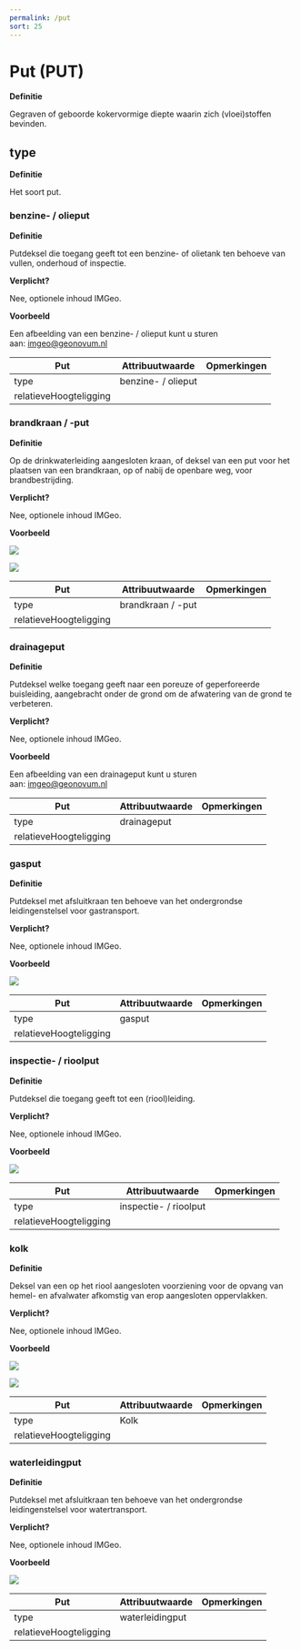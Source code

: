```yaml
---
permalink: /put
sort: 25
---
```


Put (PUT)
===

**Definitie**

Gegraven of geboorde kokervormige diepte waarin zich (vloei)stoffen bevinden.

type
----

**Definitie**

Het soort put.

### benzine- / olieput

**Definitie**

Putdeksel die toegang geeft tot een benzine- of olietank ten behoeve van vullen,
onderhoud of inspectie.

**Verplicht?**

Nee, optionele inhoud IMGeo.

**Voorbeeld**

Een afbeelding van een benzine- / olieput kunt u sturen
aan: [imgeo\@geonovum.nl](mailto:info@geonovum.nl)

| **Put**                | **Attribuutwaarde** | **Opmerkingen** |
|------------------------|---------------------|-----------------|
| type                   | benzine- / olieput  |                 |
| relatieveHoogteligging |                     |                 |

### brandkraan / -put

**Definitie**

Op de drinkwaterleiding aangesloten kraan, of deksel van een put voor het
plaatsen van een brandkraan, op of nabij de openbare weg, voor brandbestrijding.

**Verplicht?**

Nee, optionele inhoud IMGeo.

**Voorbeeld**

![](media/45d5a65e6ce426bb082f445d3c772fa1.jpg)

![](media/afa8aa6a5726c9104921cb0900db33bc.jpg)

| **Put**                | **Attribuutwaarde** | **Opmerkingen** |
|------------------------|---------------------|-----------------|
| type                   | brandkraan / -put   |                 |
| relatieveHoogteligging |                     |                 |

### drainageput

**Definitie**

Putdeksel welke toegang geeft naar een poreuze of geperforeerde buisleiding,
aangebracht onder de grond om de afwatering van de grond te verbeteren.

**Verplicht?**

Nee, optionele inhoud IMGeo.

**Voorbeeld**

Een afbeelding van een drainageput kunt u sturen
aan: [imgeo\@geonovum.nl](mailto:info@geonovum.nl)

| **Put**                | **Attribuutwaarde** | **Opmerkingen** |
|------------------------|---------------------|-----------------|
| type                   | drainageput         |                 |
| relatieveHoogteligging |                     |                 |

### gasput

**Definitie**

Putdeksel met afsluitkraan ten behoeve van het ondergrondse leidingenstelsel
voor gastransport.

**Verplicht?**

Nee, optionele inhoud IMGeo.

**Voorbeeld**

![](media/11f0a8ff5facbd07c8e7d0d208998683.jpg)

| **Put**                | **Attribuutwaarde** | **Opmerkingen** |
|------------------------|---------------------|-----------------|
| type                   | gasput              |                 |
| relatieveHoogteligging |                     |                 |

### inspectie- / rioolput

**Definitie**

Putdeksel die toegang geeft tot een (riool)leiding.

**Verplicht?**

Nee, optionele inhoud IMGeo.

**Voorbeeld**

![](media/f97f649099f7d2eadf510eaae3696c16.jpg)

| **Put**                | **Attribuutwaarde**   | **Opmerkingen** |
|------------------------|-----------------------|-----------------|
| type                   | inspectie- / rioolput |                 |
| relatieveHoogteligging |                       |                 |

### kolk

**Definitie**

Deksel van een op het riool aangesloten voorziening voor de opvang van hemel- en
afvalwater afkomstig van erop aangesloten oppervlakken.

**Verplicht?**

Nee, optionele inhoud IMGeo.

**Voorbeeld**

![](media/06e6d5b4c32f0e64c8231c046c2cc375.jpg)

![](media/9bc9fb1e8df0ae141c640d110b6cbc90.jpg)

| **Put**                | **Attribuutwaarde** | **Opmerkingen** |
|------------------------|---------------------|-----------------|
| type                   | Kolk                |                 |
| relatieveHoogteligging |                     |                 |

### waterleidingput

**Definitie**

Putdeksel met afsluitkraan ten behoeve van het ondergrondse leidingenstelsel
voor watertransport.

**Verplicht?**

Nee, optionele inhoud IMGeo.

**Voorbeeld**

![](media/e096c1e8bcc6324b99d3075822ab2f94.jpg)

| **Put**                | **Attribuutwaarde** | **Opmerkingen** |
|------------------------|---------------------|-----------------|
| type                   | waterleidingput     |                 |
| relatieveHoogteligging |                     |                 |
